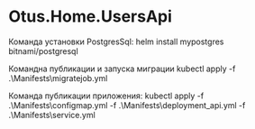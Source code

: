# Otus.Home.UsersApi

Команда установки PostgresSql:
helm install mypostgres bitnami/postgresql

Командна публикации и запуска миграции
kubectl apply -f .\Manifests\migratejob.yml

Команда публикации приложения:
kubectl apply -f .\Manifests\configmap.yml -f .\Manifests\deployment_api.yml -f .\Manifests\service.yml